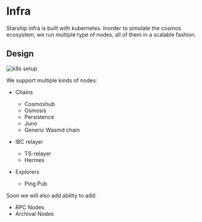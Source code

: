 # Infra

Starship infra is built with kubernetes. Inorder to simulate the cosmos ecosystem, we run multiple type of nodes, all of them in a scalable fashion.

## Design

![k8s setup](https://raw.githubusercontent.com/Anmol1696/starship/main/docs/docs/assets/images/k8s-setup.png "Kubernetes setup")

We support multiple kinds of nodes:

* Chains

    * Cosmoshub
    * Osmosis
    * Persistence
    * Juno
    * Generic Wasmd chain

* IBC relayer

    * TS-relayer
    * Hermes

* Explorers

    * Ping Pub

Soon we will also add ability to add:

* RPC Nodes
* Archival Nodes
